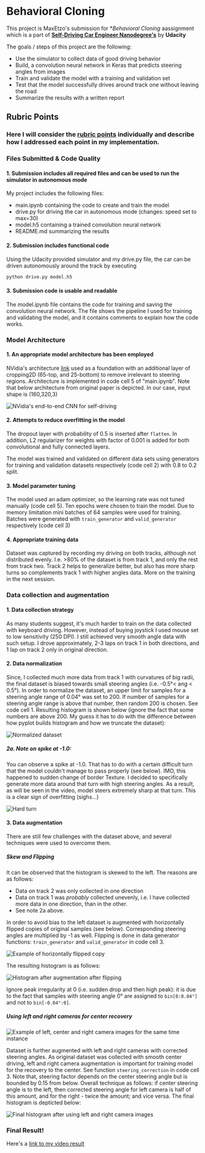 # **Behavioral Cloning** 


This project is MaxEtzo's submission for **Behavioral Cloning* aassignment which is a part of [**Self-Driving Car Engineer Nanodegree's**](https://eu.udacity.com/course/self-driving-car-engineer-nanodegree--nd013) by **Udacity**

The goals / steps of this project are the following:
* Use the simulator to collect data of good driving behavior
* Build, a convolution neural network in Keras that predicts steering angles from images
* Train and validate the model with a training and validation set
* Test that the model successfully drives around track one without leaving the road
* Summarize the results with a written report

## Rubric Points
### Here I will consider the [rubric points](https://review.udacity.com/#!/rubrics/432/view) individually and describe how I addressed each point in my implementation.  

### Files Submitted & Code Quality

#### 1. Submission includes all required files and can be used to run the simulator in autonomous mode

My project includes the following files:
* main.ipynb containing the code to create and train the model
* drive.py for driving the car in autonomous mode (changes: speed set to max=30)
* model.h5 containing a trained convolution neural network 
* README.md summarizing the results

#### 2. Submission includes functional code
Using the Udacity provided simulator and my drive.py file, the car can be driven autonomously around the track by executing 
```sh
python drive.py model.h5
```

#### 3. Submission code is usable and readable

The model.ipynb file contains the code for training and saving the convolution neural network. The file shows the pipeline I used for training and validating the model, and it contains comments to explain how the code works.

### Model Architecture

#### 1. An appropriate model architecture has been employed

NVidia's architecture [link](https://devblogs.nvidia.com/deep-learning-self-driving-cars/) used as a foundation with an additional layer of cropping2D (65-top, and 25-bottom) to remove irrelevant to steering regions. Architecture is implemented in code cell 5 of "main.ipynb". Note that below architecture from original paper is depicted. In our case, input shape is (160,320,3)

![NVidia's end-to-end CNN for self-driving](./examples/cnn-architecture.png)

#### 2. Attempts to reduce overfitting in the model

The dropout layer with probability of 0.5 is inserted after `flatten`. In addition, L2 regularizer for weights with factor of 0.001 is added for both convolutional and fully connected layers. 

The model was trained and validated on different data sets using generators for training and validation datasets respectively (code cell 2) with 0.8 to 0.2 split. 

#### 3. Model parameter tuning

The model used an adam optimizer, so the learning rate was not tuned manually (code cell 5). Ten epochs were chosen to train the model.
Due to memory limitation mini batches of 64 samples were used for training. Batches were generated with `train_generator` and `valid_generator` respectively (code cell 3)

#### 4. Appropriate training data

Dataset was captured by recording my driving on both tracks, although not distributed evenly. I.e. >80% of the dataset is from track 1, and only the rest from track two. Track 2 helps to generalize better, but also has more sharp turns so complements track 1 with higher angles data. More on the training in the next session.

### Data collection and augmentation

#### 1. Data collection strategy

As many students suggest, it's much harder to train on the data collected with keyboard driving. However, instead of buying joystick I used mouse set to low sensitivity (250 DPI). I still achieved very smooth angle data with such setup. I drove approximately, 2-3 laps on track 1 in both directions, and 1 lap on track 2 only in original direction. 

#### 2. Data normalization

Since, I collected much more data from track 1 with curvatures of big radii, the final dataset is biased towards small steering angles (i.e. -0.5°< ang < 0.5°). In order to normalize the dataset, an upper limit for samples for a steering angle range of 0.04° was set to 200. If number of samples for a steering angle range is above that number, then random 200 is chosen. See code cell 1. Resulting histogram is shown below (ignore the fact that some numbers are above 200. My guess it has to do with the difference between how pyplot builds histogram and how we truncate the dataset):

![Normalized dataset](./examples/hist_norm.png)

##### 2a. Note on spike at -1.0:

You can observe a spike at -1.0. That has to do with a certain difficult turn that the model couldn't manage to pass properly (see below). IMO, this happened to sudden change of border Texture.
I decided to specifically generate more data around that turn with high steering angles. As a result, as will be seen in the video, model steers extremely sharp at that turn. This is a clear sign of overfitting (sighs...)

![Hard turn](./examples/hard_turn.png)

#### 3. Data augmentation 

There are still few challenges with the dataset above, and several techniques were used to overcome them. 

##### Skew and Flipping
It can be observed that the histogram is skewed to the left. The reasons are as follows: 

* Data on track 2 was only collected in one direction
* Data on track 1 was *probably* collected unevenly, i.e. I have collected more data in one direction, than in the other.
* See note 2a above.

In order to avoid bias to the left dataset is augmented with horizontally flipped copies of original samples (see below). Corresponding steering angles are multiplied by -1 as well. Flipping is done in data generator functions: `train_generator` and `valid_generator` in code cell 3. 

![Example of horizontally flipped copy](./examples/hor_flip.png)

The resulting histogram is as follows:

![Histogram after augmentation after flipping](./examples/hist_flip.png)

Ignore peak irregularity at 0 (i.e. sudden drop and then high peak): it is due to the fact that samples with steering angle 0° are assigned to `bin[0:0.04°]` and not to `bin[-0.04°:0]`. 

##### Using left and right cameras for center recovery

![Example of left, center and right camera images for the same time instance](./examples/left_right.png)

Dataset is further augmented with left and right cameras with corrected steering angles. As original dataset was collected with smooth center driving, left and right camera augmentation is important for training model for the recovery to the center. See function `steering_correction` in code cell 3. Note that, steering factor depends on the center steering angle but is bounded by 0.15 from below. Overall technique as follows: if center steering angle is to the left, then corrected steering angle for left camera is half of this amount, and for the right - twice the amount; and vice versa. The final histogram is depticted below:

![Final histogram after using left and right camera images](./examples/hist_left_right.png)

### Final Result!
Here's a [link to my video result](./video.mp4)
